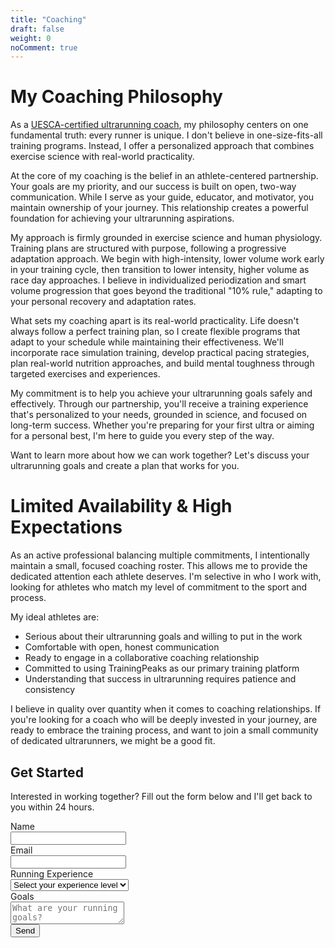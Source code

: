 ```yaml
---
title: "Coaching"
draft: false
weight: 0
noComment: true
---
```


# My Coaching Philosophy

As a [UESCA-certified ultrarunning coach](https://uesca.com/coach-directory/entry/9794/), my philosophy centers on one fundamental truth: every runner is unique. I don't believe in one-size-fits-all training programs. Instead, I offer a personalized approach that combines exercise science with real-world practicality.

At the core of my coaching is the belief in an athlete-centered partnership. Your goals are my priority, and our success is built on open, two-way communication. While I serve as your guide, educator, and motivator, you maintain ownership of your journey. This relationship creates a powerful foundation for achieving your ultrarunning aspirations.

My approach is firmly grounded in exercise science and human physiology. Training plans are structured with purpose, following a progressive adaptation approach. We begin with high-intensity, lower volume work early in your training cycle, then transition to lower intensity, higher volume as race day approaches. I believe in individualized periodization and smart volume progression that goes beyond the traditional "10% rule," adapting to your personal recovery and adaptation rates.

What sets my coaching apart is its real-world practicality. Life doesn't always follow a perfect training plan, so I create flexible programs that adapt to your schedule while maintaining their effectiveness. We'll incorporate race simulation training, develop practical pacing strategies, plan real-world nutrition approaches, and build mental toughness through targeted exercises and experiences.

My commitment is to help you achieve your ultrarunning goals safely and effectively. Through our partnership, you'll receive a training experience that's personalized to your needs, grounded in science, and focused on long-term success. Whether you're preparing for your first ultra or aiming for a personal best, I'm here to guide you every step of the way.

Want to learn more about how we can work together? Let's discuss your ultrarunning goals and create a plan that works for you.

# Limited Availability & High Expectations

As an active professional balancing multiple commitments, I intentionally maintain a small, focused coaching roster. This allows me to provide the dedicated attention each athlete deserves. I'm selective in who I work with, looking for athletes who match my level of commitment to the sport and process.

My ideal athletes are:

- Serious about their ultrarunning goals and willing to put in the work
- Comfortable with open, honest communication
- Ready to engage in a collaborative coaching relationship
- Committed to using TrainingPeaks as our primary training platform
- Understanding that success in ultrarunning requires patience and consistency

I believe in quality over quantity when it comes to coaching relationships. If you're looking for a coach who will be deeply invested in your journey, are ready to embrace the training process, and want to join a small community of dedicated ultrarunners, we might be a good fit.

## Get Started

Interested in working together? Fill out the form below and I'll get back to you within 24 hours.

<form name="coaching-interest" method="POST" data-netlify="true" class="coaching-form">
  <div class="field">
    <label class="label">Name</label>
    <div class="control">
      <input class="input" type="text" name="name" required>
    </div>
  </div>

  <div class="field">
    <label class="label">Email</label>
    <div class="control">
      <input class="input" type="email" name="email" required pattern="[a-z0-9._%+-]+@[a-z0-9.-]+\.[a-z]{2,}$" title="Please enter a valid email address">
    </div>
  </div>

  <div class="field">
    <label class="label">Running Experience</label>
    <div class="control">
      <select class="select" name="experience" required>
        <option value="">Select your experience level</option>
        <option value="beginner">Beginner (0-2 years)</option>
        <option value="intermediate">Intermediate (2-5 years)</option>
        <option value="advanced">Advanced (5+ years)</option>
      </select>
    </div>
  </div>

  <div class="field">
    <label class="label">Goals</label>
    <div class="control">
      <textarea class="textarea" name="goals" placeholder="What are your running goals?" required></textarea>
    </div>
  </div>

  <div class="field">
    <div class="control">
      <button class="button is-link" type="submit">Send</button>
    </div>
  </div>
</form>
